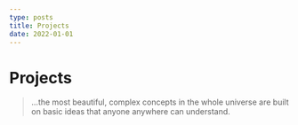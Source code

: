 ```yaml
---
type: posts
title: Projects
date: 2022-01-01
---
```


# Projects

> ...the most beautiful, complex concepts in the whole universe are built on basic ideas that anyone anywhere can understand.

